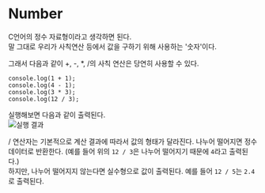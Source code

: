 # Number
  
C언어의 정수 자료형이라고 생각하면 된다.  
말 그대로 우리가 사칙연산 등에서 값을 구하기 위해 사용하는 '숫자'이다.  
  
그래서 다음과 같이 +, -, *, /의 사칙 연산은 당연히 사용할 수 있다.  

	console.log(1 + 1);
	console.log(4 - 1);
	console.log(3 * 3);
	console.log(12 / 3);
  
실행해보면 다음과 같이 출력된다.  
![실행 결과](https://user-images.githubusercontent.com/51042546/78735595-1ef25d00-7986-11ea-9ad7-e872308abe6e.JPG)  
  
/ 연산자는 기본적으로 계산 결과에 따라서 값의 형태가 달라진다. 나누어 떨어지면 정수 데이터로 반환한다. (예를 들어 위의 `12 / 3`은 나누어 떨어지기 때문에 `4`라고 출력된다.)  
하지만, 나누어 떨어지지 않는다면 실수형으로 값이 출력된다. 예를 들어 `12 / 5`는 `2.4`로 출력된다.
